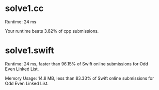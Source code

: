 # solve1.cc

Runtime: 24 ms

Your runtime beats 3.62% of cpp submissions.

# solve1.swift

Runtime: 24 ms, faster than 96.15% of Swift online submissions for Odd Even Linked List.

Memory Usage: 14.8 MB, less than 83.33% of Swift online submissions for Odd Even Linked List.

